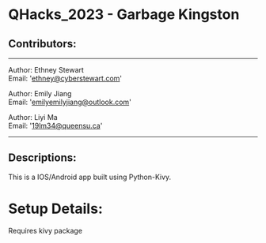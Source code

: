 # QHacks_2023 - Garbage Kingston


## Contributors:
---

Author: Ethney Stewart  <br>
Email: 'ethney@cyberstewart.com'<br>

Author: Emily Jiang <br>
Email: 'emilyemilyjiang@outlook.com'<br>

Author: Liyi Ma <br>
Email: '19lm34@queensu.ca'<br>

---

## Descriptions:
This is a IOS/Android app built using Python-Kivy. 

# Setup Details:
Requires kivy package
